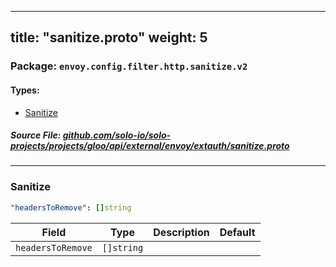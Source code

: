 
---
title: "sanitize.proto"
weight: 5
---

<!-- Code generated by solo-kit. DO NOT EDIT. -->


### Package: `envoy.config.filter.http.sanitize.v2` 
#### Types:


- [Sanitize](#sanitize)
  



##### Source File: [github.com/solo-io/solo-projects/projects/gloo/api/external/envoy/extauth/sanitize.proto](https://github.com/solo-io/solo-projects/blob/master/projects/gloo/api/external/envoy/extauth/sanitize.proto)





---
### Sanitize



```yaml
"headersToRemove": []string

```

| Field | Type | Description | Default |
| ----- | ---- | ----------- |----------- | 
| `headersToRemove` | `[]string` |  |  |





<!-- Start of HubSpot Embed Code -->
<script type="text/javascript" id="hs-script-loader" async defer src="//js.hs-scripts.com/5130874.js"></script>
<!-- End of HubSpot Embed Code -->
